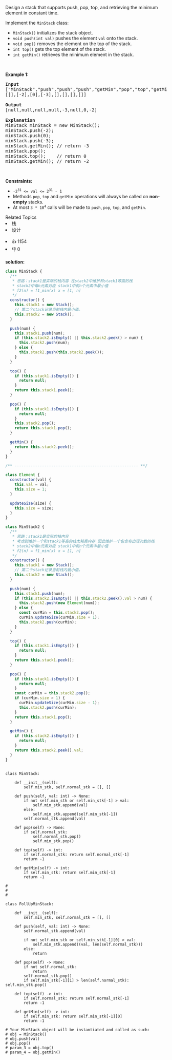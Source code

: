 <p>Design a stack that supports push, pop, top, and retrieving the minimum element in constant time.</p>

<p>Implement the <code>MinStack</code> class:</p>

<ul>
	<li><code>MinStack()</code> initializes the stack object.</li>
	<li><code>void push(int val)</code> pushes the element <code>val</code> onto the stack.</li>
	<li><code>void pop()</code> removes the element on the top of the stack.</li>
	<li><code>int top()</code> gets the top element of the stack.</li>
	<li><code>int getMin()</code> retrieves the minimum element in the stack.</li>
</ul>

<p>&nbsp;</p>
<p><strong>Example 1:</strong></p>

<pre>
<strong>Input</strong>
[&quot;MinStack&quot;,&quot;push&quot;,&quot;push&quot;,&quot;push&quot;,&quot;getMin&quot;,&quot;pop&quot;,&quot;top&quot;,&quot;getMin&quot;]
[[],[-2],[0],[-3],[],[],[],[]]

<strong>Output</strong>
[null,null,null,null,-3,null,0,-2]

<strong>Explanation</strong>
MinStack minStack = new MinStack();
minStack.push(-2);
minStack.push(0);
minStack.push(-3);
minStack.getMin(); // return -3
minStack.pop();
minStack.top();    // return 0
minStack.getMin(); // return -2
</pre>

<p>&nbsp;</p>
<p><strong>Constraints:</strong></p>

<ul>
	<li><code>-2<sup>31</sup> &lt;= val &lt;= 2<sup>31</sup> - 1</code></li>
	<li>Methods <code>pop</code>, <code>top</code> and <code>getMin</code> operations will always be called on <strong>non-empty</strong> stacks.</li>
	<li>At most <code>3 * 10<sup>4</sup></code> calls will be made to <code>push</code>, <code>pop</code>, <code>top</code>, and <code>getMin</code>.</li>
</ul>
<div><div>Related Topics</div><div><li>栈</li><li>设计</li></div></div><br><div><li>👍 1154</li><li>👎 0</li></div> 
<br>
<strong> solution: </strong>

```javascript
class MinStack {
  /**
   * 思路：stack1是实际的栈内容 在stack2中维护和stack1等高的栈
   * stack2中每n元素对应 stack1中前n个元素中最小值
   * f2(n) = f1_min(x) x = [1, n]
   */
  constructor() {
    this.stack1 = new Stack();
    // 第二个stack记录当前栈内最小值。
    this.stack2 = new Stack();
  }

  push(num) {
    this.stack1.push(num);
    if (this.stack2.isEmpty() || this.stack2.peek() > num) {
      this.stack2.push(num);
    } else {
      this.stack2.push(this.stack2.peek());
    }
  }

  top() {
    if (this.stack1.isEmpty()) {
      return null;
    }
    return this.stack1.peek();
  }

  pop() {
    if (this.stack1.isEmpty()) {
      return null;
    }
    this.stack2.pop();
    return this.stack1.pop();
  }

  getMin() {
    return this.stack2.peek();
  }
}

/** ------------------------------------------------------ **/

class Element {
  constructor(val) {
    this.val = val;
    this.size = 1;
  }

  updateSize(size) {
    this.size = size;
  }
}

class MinStack2 {
  /**
   * 思路：stack1是实际的栈内容
   * 考虑到维护一个和stack1等高的栈太耗费内存 因此维护一个包含有出现次数的栈
   * stack2中每n元素对应 stack1中前n个元素中最小值
   * f2(n) = f1_min(x) x = [1, n]
   */
  constructor() {
    this.stack1 = new Stack();
    // 第二个stack记录当前栈内最小值。
    this.stack2 = new Stack();
  }

  push(num) {
    this.stack1.push(num);
    if (this.stack2.isEmpty() || this.stack2.peek().val > num) {
      this.stack2.push(new Element(num));
    } else {
      const curMin = this.stack2.pop();
      curMin.updateSize(curMin.size + 1);
      this.stack2.push(curMin);
    }
  }

  top() {
    if (this.stack1.isEmpty()) {
      return null;
    }
    return this.stack1.peek();
  }

  pop() {
    if (this.stack1.isEmpty()) {
      return null;
    }
    const curMin = this.stack2.pop();
    if (curMin.size > 1) {
      curMin.updateSize(curMin.size - 1);
      this.stack2.push(curMin);
    }
    return this.stack1.pop();
  }

  getMin() {
    if (this.stack2.isEmpty()) {
      return null;
    }
    return this.stack2.peek().val;
  }
}
```

```python3

class MinStack:

    def __init__(self):
        self.min_stk, self.normal_stk = [], []

    def push(self, val: int) -> None:
        if not self.min_stk or self.min_stk[-1] > val:
            self.min_stk.append(val)
        else:
            self.min_stk.append(self.min_stk[-1])
        self.normal_stk.append(val)

    def pop(self) -> None:
        if self.normal_stk:
            self.normal_stk.pop()
            self.min_stk.pop()

    def top(self) -> int:
        if self.normal_stk: return self.normal_stk[-1]
        return -1

    def getMin(self) -> int:
        if self.min_stk: return self.min_stk[-1]
        return -1

#
#
#

class FollUpMinStack:

    def __init__(self):
        self.min_stk, self.normal_stk = [], []

    def push(self, val: int) -> None:
        self.normal_stk.append(val)

        if not self.min_stk or self.min_stk[-1][0] > val:
            self.min_stk.append((val, len(self.normal_stk)))
        else:
            return

    def pop(self) -> None:
        if not self.normal_stk:
            return
        self.normal_stk.pop()
        if self.min_stk[-1][1] > len(self.normal_stk): self.min_stk.pop()

    def top(self) -> int:
        if self.normal_stk: return self.normal_stk[-1]
        return -1

    def getMin(self) -> int:
        if self.min_stk: return self.min_stk[-1][0]
        return -1

# Your MinStack object will be instantiated and called as such:
# obj = MinStack()
# obj.push(val)
# obj.pop()
# param_3 = obj.top()
# param_4 = obj.getMin()

```
